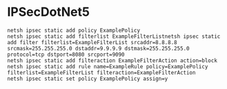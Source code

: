 # IPSecDotNet5
    netsh ipsec static add policy ExamplePolicy
    netsh ipsec static add filterlist ExampleFilterListnetsh ipsec static add filter filterlist=ExampleFilterList srcaddr=8.8.8.8 srcmask=255.255.255.0 dstaddr=9.9.9.9 dstmask=255.255.255.0 protocol=tcp dstport=8080 srcport=9090
    netsh ipsec static add filteraction ExampleFilterAction action=block
    netsh ipsec static add rule name=ExampleRule policy=ExamplePolicy filterlist=ExampleFilterList filteraction=ExampleFilterAction
    netsh ipsec static set policy ExamplePolicy assign=y
